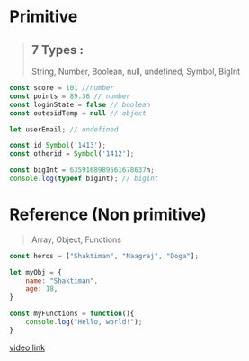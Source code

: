 # Primitive

> ## 7 Types :
> String, Number, Boolean, null, undefined, Symbol, BigInt

```javascript
const score = 101 //number
const points = 89.36 // number
const loginState = false // boolean
const outesidTemp = null // object

let userEmail; // undefined

const id Symbol('1413');
const otherid = Symbol('1412');

const bigInt = 6359168989561678637n;
console.log(typeof bigInt); // bigint
```

# Reference (Non primitive)

 
> Array, Object, Functions

```javascript
const heros = ["Shaktiman", "Naagraj", "Doga"];

let myObj = {
    name: "Shaktiman",
    age: 18,
}

const myFunctions = function(){
    console.log("Hello, world!");
}

```

[video link](https://youtu.be/suMvZWjjKbo)